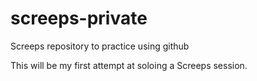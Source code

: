 # screeps-private
Screeps repository to practice using github

This will be my first attempt at soloing a Screeps session.
